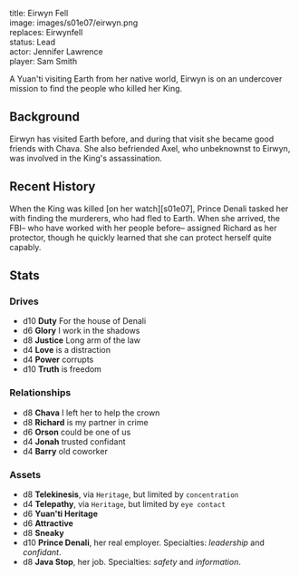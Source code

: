 title: Eirwyn Fell  
image: images/s01e07/eirwyn.png  
replaces: Eirwynfell  
status: Lead  
actor: Jennifer Lawrence  
player: Sam Smith  

A Yuan'ti visiting Earth from her native world, Eirwyn is on an undercover mission to find the people who killed her King.

## Background

Eirwyn has visited Earth before, and during that visit she became good friends with Chava. She also befriended Axel, who unbeknownst to Eirwyn, was involved in the King's assassination.

## Recent History

When the King was killed [on her watch][s01e07], Prince Denali tasked her with finding the murderers, who had fled to Earth. When she arrived, the FBI– who have worked with her people before– assigned Richard as her protector, though he quickly learned that she can protect herself quite capably.

## Stats

### Drives

* d10 **Duty** For the house of Denali
* d6 **Glory** I work in the shadows
* d8 **Justice** Long arm of the law
* d4 **Love** is a distraction
* d4 **Power** corrupts
* d10 **Truth** is freedom

### Relationships

* d8 **Chava** I left her to help the crown
* d8 **Richard** is my partner in crime
* d6 **Orson** could be one of us
* d4 **Jonah** trusted confidant
* d4 **Barry** old coworker

### Assets

* d8 **Telekinesis**, via `Heritage`, but limited by `concentration`
* d4 **Telepathy**, via `Heritage`, but limited by `eye contact`
* d6 **Yuan'ti Heritage**
* d6 **Attractive**
* d8 **Sneaky**
* d10 **Prince Denali**, her real employer. Specialties: *leadership* and *confidant*.
* d8 **Java Stop**, her job. Specialties: *safety* and *information*.
